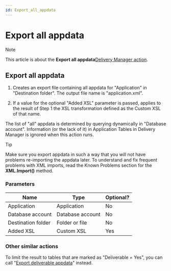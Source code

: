 ```yaml
---
id: Export_all_appdata
---
```


# Export all appdata



> [!NOTE]
> This article is about the **Export all appdata**[Delivery Manager action](/docs/Continuous_delivery/Delivery_Manager_actions_by_name).

## **Export all appdata**

1. Creates an export file containing all appdata for "Application" in "Destination folder".
The output file name is "application.xml".

2. If a value for the optional "Added XSL" parameter is passed, applies to the result of Step 1 the XSL transformation defined as the Custom XSL of that name.

The list of "all" appdata is determined by querying dynamically in "Database account". Information (or the lack of it) in Application Tables in Delivery Manager is ignored when this action runs.

> [!TIP]
> Make sure you export appdata in such a way that you will not have problems re-importing the appdata later. To understand and fix frequent problems with XML imports, read the Known Problems section for the **XML.Import()** method.

### Parameters

|**Name**|**Type**|**Optional?**|
|--------|--------|--------|
|Application|Application|No      |
|Database account|Database account|No      |
|Destination folder|Folder or file|No      |
|Added XSL|Custom XSL|Yes     |



### Other similar actions

To limit the result to tables that are marked as "Deliverable = Yes", you can call "[Export deliverable appdata](/docs/Continuous_delivery/Delivery_Manager_actions_by_name/Export_deliverable_appdata.md)" instead.